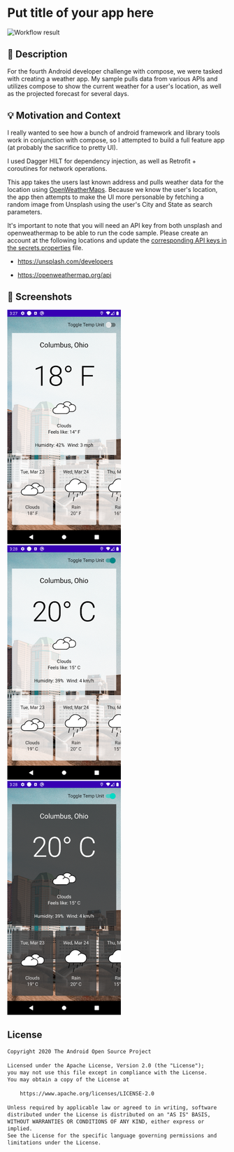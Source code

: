 # Put title of your app here

<!--- Replace <OWNER> with your Github Username and <REPOSITORY> with the name of your repository. -->
<!--- You can find both of these in the url bar when you open your repository in github. -->
![Workflow result](https://github.com/myotive/compose-weather-app/workflows/Check/badge.svg)


## :scroll: Description
<!--- Describe your app in one or two sentences -->
For the fourth Android developer challenge with compose, we were tasked with creating a weather app. My sample pulls data from various APIs and utilizes compose to show the current weather for a user's location, as well as the projected forecast for several days.


## :bulb: Motivation and Context
<!--- Optionally point readers to interesting parts of your submission. -->
<!--- What are you especially proud of? -->

I really wanted to see how a bunch of android framework and library tools work in conjunction with compose, so I attempted to build a full feature app (at probably the sacrifice to pretty UI).

I used Dagger HILT for dependency injection, as well as Retrofit + coroutines for network operations.

This app takes the users last known address and pulls weather data for the location using [OpenWeatherMaps](https://openweathermap.org/api). Because we know the user's location, the app then attempts to make the UI more personable by fetching a random image from Unsplash using the user's City and State as search parameters.

It's important to note that you will need an API key from both unsplash and openweathermap to be able to run the code sample. Please create an account at the following locations and update the [corresponding API keys in the secrets.properties](https://github.com/myotive/compose-weather-app/blob/dev/secrets.properties) file.
* https://unsplash.com/developers

* https://openweathermap.org/api

## :camera_flash: Screenshots
<!-- You can add more screenshots here if you like -->
<img src="/results/screenshot_1.png" width="260">&emsp;<img src="/results/screenshot_2.png" width="260">&emsp;<img src="/results/screenshot_3.png" width="260">

## License
```
Copyright 2020 The Android Open Source Project

Licensed under the Apache License, Version 2.0 (the "License");
you may not use this file except in compliance with the License.
You may obtain a copy of the License at

    https://www.apache.org/licenses/LICENSE-2.0

Unless required by applicable law or agreed to in writing, software
distributed under the License is distributed on an "AS IS" BASIS,
WITHOUT WARRANTIES OR CONDITIONS OF ANY KIND, either express or implied.
See the License for the specific language governing permissions and
limitations under the License.
```